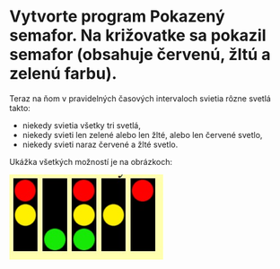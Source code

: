 # Vytvorte program Pokazený semafor. Na križovatke sa pokazil semafor (obsahuje červenú, žltú a zelenú farbu). 
Teraz na ňom v pravidelných časových intervaloch svietia rôzne svetlá takto:
- niekedy svietia všetky tri svetlá,
- niekedy svieti len zelené alebo len žlté, alebo len červené svetlo,
- niekedy svieti naraz červené a žlté svetlo.

Ukážka všetkých možností je na obrázkoch:

![img](img.png)